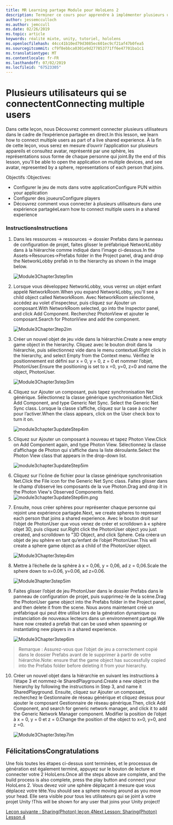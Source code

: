 ```yaml
---
title: MR Learning partage Module pour HoloLens 2
description: Terminer ce cours pour apprendre à implémenter plusieurs utilisateurs les expériences partagées au sein d’une application de HoloLens 2.
author: jessemcculloch
ms.author: jemccull
ms.date: 02/26/2019
ms.topic: article
keywords: réalité mixte, unity, tutoriel, hololens
ms.openlocfilehash: 44cc41b10ed79d3085ec601ec9cf21af47b0fea5
ms.sourcegitcommit: cf9f8ebbca0301e9d277853771ff6e47701ba1c1
ms.translationtype: MT
ms.contentlocale: fr-FR
ms.lasthandoff: 07/02/2019
ms.locfileid: "67523305"
---
```

# <a name="connecting-multiple-users"></a><span data-ttu-id="5d5a0-104">Plusieurs utilisateurs qui se connectent</span><span class="sxs-lookup"><span data-stu-id="5d5a0-104">Connecting multiple users</span></span>

<span data-ttu-id="5d5a0-105">Dans cette leçon, nous Découvrez comment connecter plusieurs utilisateurs dans le cadre de l’expérience partagée en direct.</span><span class="sxs-lookup"><span data-stu-id="5d5a0-105">In this lesson, we learn how to connect multiple users as part of a live shared experience.</span></span> <span data-ttu-id="5d5a0-106">À la fin de cette leçon, vous serez en mesure d’ouvrir l’application sur plusieurs appareils et consultez avatar, représenté par une sphère, les représentations sous forme de chaque personne qui joint.</span><span class="sxs-lookup"><span data-stu-id="5d5a0-106">By the end of this lesson, you'll be able to open the application on multiple devices, and see avatar, represented by a sphere, representations of each person that joins.</span></span> 

<span data-ttu-id="5d5a0-107">Objectifs :</span><span class="sxs-lookup"><span data-stu-id="5d5a0-107">Objectives:</span></span>

- <span data-ttu-id="5d5a0-108">Configurer le jeu de mots dans votre application</span><span class="sxs-lookup"><span data-stu-id="5d5a0-108">Configure PUN within your application</span></span>
- <span data-ttu-id="5d5a0-109">Configurer des joueurs</span><span class="sxs-lookup"><span data-stu-id="5d5a0-109">Configure players</span></span>
- <span data-ttu-id="5d5a0-110">Découvrez comment vous connecter à plusieurs utilisateurs dans une expérience partagée</span><span class="sxs-lookup"><span data-stu-id="5d5a0-110">Learn how to connect multiple users in a shared experience</span></span>

### <a name="instructions"></a><span data-ttu-id="5d5a0-111">Instructions</span><span class="sxs-lookup"><span data-stu-id="5d5a0-111">Instructions</span></span>

1. <span data-ttu-id="5d5a0-112">Dans les ressources -> ressources -> dossier Prefabs dans le panneau de configuration de projet, faites glisser le préfabriqué NetworkLobby dans à la hiérarchie comme indiqué dans l’image ci-dessous.</span><span class="sxs-lookup"><span data-stu-id="5d5a0-112">In the Assets->Resources->Prefabs folder in the Project panel, drag and drop the NetworkLobby prefab in to the hierarchy as shown in the image below.</span></span>


   ![Module3Chapter3step1im](images/module3chapter3step1im.PNG)

2. <span data-ttu-id="5d5a0-114">Lorsque vous développez NetworkLobby, vous verrez un objet enfant appelé NetworkRoom.</span><span class="sxs-lookup"><span data-stu-id="5d5a0-114">When you expand NetworkLobby, you'll see a child object called NetworkRoom.</span></span> <span data-ttu-id="5d5a0-115">Avec NetworkRoom sélectionné, accédez au volet d’inspecteur, puis cliquez sur Ajouter un composant.</span><span class="sxs-lookup"><span data-stu-id="5d5a0-115">With NetworkRoom selected, go into the Inspector panel, and click Add Component.</span></span> <span data-ttu-id="5d5a0-116">Recherchez PhotonView et ajouter le composant.</span><span class="sxs-lookup"><span data-stu-id="5d5a0-116">Search for PhotonView and add the component.</span></span>

   ![Module3Chapter3tep2im](images/module3chapter3step2im.PNG)

3. <span data-ttu-id="5d5a0-118">Créer un nouvel objet de jeu vide dans la hiérarchie.</span><span class="sxs-lookup"><span data-stu-id="5d5a0-118">Create a new empty game object in the hierarchy.</span></span> <span data-ttu-id="5d5a0-119">Cliquez avec le bouton droit dans la hiérarchie, puis sélectionnez vide dans le menu contextuel.</span><span class="sxs-lookup"><span data-stu-id="5d5a0-119">Right click in the hierarchy, and select Empty from the Context menu.</span></span> <span data-ttu-id="5d5a0-120">Vérifiez le positionnement est défini sur x = 0, y = 0, z = 0 et nommer l’objet, PhotonUser.</span><span class="sxs-lookup"><span data-stu-id="5d5a0-120">Ensure the positioning is set to x =0, y=0, z=0 and name the object, PhotonUser.</span></span>

   ![Module3Chapter3step3im](images/module3chapter3step3im.PNG)

4. <span data-ttu-id="5d5a0-122">Cliquez sur Ajouter un composant, puis tapez synchronisation Net générique. Sélectionnez la classe générique synchronisation Net.</span><span class="sxs-lookup"><span data-stu-id="5d5a0-122">Click Add Component, and type Generic Net Sync. Select the Generic Net Sync class.</span></span> <span data-ttu-id="5d5a0-123">Lorsque la classe s’affiche, cliquez sur la case à cocher pour l’activer.</span><span class="sxs-lookup"><span data-stu-id="5d5a0-123">When the class appears, click on the User check box to turn it on.</span></span> 

   ![module3chapter3updateStep4im](images/module3chapter3updateStep4im.png)

5. <span data-ttu-id="5d5a0-125">Cliquez sur Ajouter un composant à nouveau et tapez Photon View.</span><span class="sxs-lookup"><span data-stu-id="5d5a0-125">Click on Add Component again, and type Photon View.</span></span> <span data-ttu-id="5d5a0-126">Sélectionnez la classe d’affichage de Photon qui s’affiche dans la liste déroulante.</span><span class="sxs-lookup"><span data-stu-id="5d5a0-126">Select the Photon View class that appears in the drop-down list.</span></span>

   ![module3chapter3updateStep5im](images/module3chapter3updateStep5im.png)

6. <span data-ttu-id="5d5a0-128">Cliquez sur l’icône de fichier pour la classe générique synchronisation Net.</span><span class="sxs-lookup"><span data-stu-id="5d5a0-128">Click the File icon for the Generic Net Sync class.</span></span> <span data-ttu-id="5d5a0-129">Faites glisser dans le champ d’observé les composants de la vue Photon.</span><span class="sxs-lookup"><span data-stu-id="5d5a0-129">Drag and drop it in the Photon View's Observed Components field.</span></span> ![module3chapter3updateStep6im.png](images/module3chapter3updateStep6im.png) 

7. <span data-ttu-id="5d5a0-131">Ensuite, nous créer sphères pour représenter chaque personne qui rejoint une expérience partagée.</span><span class="sxs-lookup"><span data-stu-id="5d5a0-131">Next, we create spheres to represent each person that joins a shared experience.</span></span> <span data-ttu-id="5d5a0-132">Avec le bouton droit sur l’objet de PhotonUser que vous venez de créer et scrolldown à « sphère objet 3D, puis cliquez sur.</span><span class="sxs-lookup"><span data-stu-id="5d5a0-132">Right click the PhotonUser object you just created, and scrolldown to "3D Object, and click Sphere.</span></span> <span data-ttu-id="5d5a0-133">Cela créera un objet de jeu sphère en tant qu’enfant de l’objet PhotonUser.</span><span class="sxs-lookup"><span data-stu-id="5d5a0-133">This will create a sphere game object as a child of the PhotonUser object.</span></span>

   ![Module3Chapter3step4im](images/module3chapter3step4im.PNG)

8. <span data-ttu-id="5d5a0-135">Mettre à l’échelle de la sphère à x = 0,06, y = 0,06, ad z = 0,06.</span><span class="sxs-lookup"><span data-stu-id="5d5a0-135">Scale the sphere down to x=0.06, y=0.06, ad z=0.06.</span></span>

   ![Module3hapter3step5im](images/module3chapter3step5im.PNG)

9. <span data-ttu-id="5d5a0-137">Faites glisser l’objet de jeu PhotonUser dans le dossier Prefabs dans le panneau de configuration de projet, puis supprimez-le de la scène.</span><span class="sxs-lookup"><span data-stu-id="5d5a0-137">Drag the PhotonUser game object into the Prefabs folder in the Project panel, and then delete it from the scene.</span></span> <span data-ttu-id="5d5a0-138">Nous avons maintenant créé un préfabriqué qui peut être utilisé lors de la génération dynamique ou instanciation de nouveaux lecteurs dans un environnement partagé.</span><span class="sxs-lookup"><span data-stu-id="5d5a0-138">We have now created a prefab that can be used when spawning or instantiating new players in a shared experience.</span></span>

   ![Module3Chapter3step6im](images/module3chapter3step6im.PNG)

> <span data-ttu-id="5d5a0-140">Remarque : Assurez-vous que l’objet de jeu a correctement copié dans le dossier Prefabs avant de le supprimer à partir de votre hiérarchie.</span><span class="sxs-lookup"><span data-stu-id="5d5a0-140">Note: ensure that the game object has successfully copied into the Prefabs folder before deleting it from your hierarchy.</span></span>

10. <span data-ttu-id="5d5a0-141">Créer un nouvel objet dans la hiérarchie en suivant les instructions à l’étape 3 et nommez-le SharedPlayground.</span><span class="sxs-lookup"><span data-stu-id="5d5a0-141">Create a new object in the hierarchy by following the instructions in Step 3, and name it SharedPlayground.</span></span> <span data-ttu-id="5d5a0-142">Ensuite, cliquez sur Ajouter un composant, recherchez le Gestionnaire de réseau générique et cliquez dessus pour ajouter le composant Gestionnaire de réseau générique.</span><span class="sxs-lookup"><span data-stu-id="5d5a0-142">Then, click Add Component, and search for generic network manager, and click it to add the Generic Network Manager component.</span></span> <span data-ttu-id="5d5a0-143">Modifier la position de l’objet à x = 0, y = 0 et z = 0.</span><span class="sxs-lookup"><span data-stu-id="5d5a0-143">Change the position of the object to x=0, y=0, and z =0.</span></span>

    ![Module3Chapter3step7im](images/module3chapter3step7im.PNG)


## <a name="congratulations"></a><span data-ttu-id="5d5a0-145">Félicitations</span><span class="sxs-lookup"><span data-stu-id="5d5a0-145">Congratulations</span></span>

<span data-ttu-id="5d5a0-146">Une fois toutes les étapes ci-dessus sont terminées, et le processus de génération est également terminé, appuyez sur le bouton de lecture et connecter votre 2 HoloLens.</span><span class="sxs-lookup"><span data-stu-id="5d5a0-146">Once all the steps above are complete, and the build process is also complete, press the play button and connect your HoloLens 2.</span></span> <span data-ttu-id="5d5a0-147">Vous devez voir une sphère déplaçant à mesure que vous déplacez votre tête.</span><span class="sxs-lookup"><span data-stu-id="5d5a0-147">You should see a sphere moving around as you move your head.</span></span> <span data-ttu-id="5d5a0-148">Elle sera visible pour tous les utilisateurs qui se joint à votre projet Unity !</span><span class="sxs-lookup"><span data-stu-id="5d5a0-148">This will be shown for any user that joins your Unity project!</span></span>

<span data-ttu-id="5d5a0-149">[Leçon suivante : Sharing(Photon) leçon 4](mrlearning-sharing(photon)-ch4.md)</span><span class="sxs-lookup"><span data-stu-id="5d5a0-149">[Next Lesson: Sharing(Photon) Lesson 4](mrlearning-sharing(photon)-ch4.md)</span></span>

